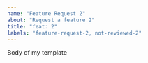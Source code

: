 ```yaml
---
name: "Feature Request 2"
about: "Request a feature 2"
title: "feat: 2"
labels: "feature-request-2, not-reviewed-2"
---
```


Body of my template
